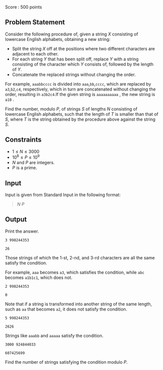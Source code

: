 Score : $500$ points

## Problem Statement

Consider the following procedure of, given a string $X$ consisting of lowercase English alphabets, obtaining a new string:

- Split the string $X$ off at the positions where two different characters are adjacent to each other.
- For each string $Y$ that has been split off, replace $Y$ with a string consisting of the character which $Y$ consists of, followed by the length of $Y$.
- Concatenate the replaced strings without changing the order.

For example, `aaabbcccc` is divided into `aaa`,`bb`,`cccc`, which are replaced by `a3`,`b2`,`c4`, respectively, which in turn are concatenated without changing the order, resulting in `a3b2c4`.If the given string is `aaaaaaaaaa` , the new string is `a10` .

Find the number, modulo $P$, of strings $S$ of lengths $N$ consisting of lowercase English alphabets, such that the length of $T$ is smaller than that of $S$, where $T$ is the string obtained by the procedure above against the string $S$.

## Constraints

- $1 \le N \le 3000$
- $10^8 \le P \le 10^9$
- $N$ and $P$ are integers.
- $P$ is a prime.

## Input

Input is given from Standard Input in the following format:

> $N$ $P$

## Output

Print the answer.

```input1
3 998244353
```

```output1
26
```

Those strings of which the $1$-st, $2$-nd, and $3$-rd characters are all the same satisfy the condition.

For example, `aaa` becomes `a3`, which satisfies the condition, while `abc` becomes `a1b1c1`, which does not.

```input2
2 998244353
```

```output2
0
```

Note that if a string is transformed into another string of the same length, such as `aa` that becomes `a2`, it does not satisfy the condition.  

```input3
5 998244353
```

```output3
2626
```

Strings like `aaabb` and `aaaaa` satisfy the condition.

```input4
3000 924844033
```

```output4
607425699
```

Find the number of strings satisfying the condition modulo $P$.